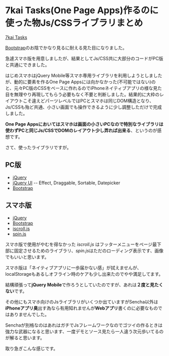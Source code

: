 # 7kai Tasks(One Page Apps)作るのに使った物Js/CSSライブラリまとめ

[7kai Tasks](https://tasks.7kai.org/)

[Bootstrap](http://twitter.github.com/bootstrap/)のお陰でかなり見るに耐える見た目になりました。

急遽スマホ版を用意しましたが、結果としてJs/CSS共に大部分のコードがPC版と共通にできました。

はじめスマホはjQuery Mobile等スマホ専用ライブラリを利用しようとしましたが、動的に要素を作るOne Page Appsには向かなかった(不可能ではない)のと、元々PC版のCSSをベースに作れるのでiPhoneネイティブアプリの様な見た目を無理やり再現してもらう必要もなく不要と判断しました。結果的に大枠のレイアウトこそ違えどパーツレベルではPCとスマホは同じDOM構造となり、Js/CSSも殆ど共通、小さい画面でも操作できるように少し調整しただけで完成しました。

**One Page Appsにおいてはスマホは画面の小さいPCなので特別なライブラリは使わずPCと同じJs/CSSでDOMのレイアウト少し弄れば出来る**、というのが感想です。

さて、使ったライブラリですが。

## PC版
- [jQuery](http://jquery.com/)
- [jQuery UI](http://jqueryui.com/)
-- Effect, Draggable, Sortable, Datepicker
- [Bootstrap](http://twitter.github.com/bootstrap/)

## スマホ版
- [jQuery](http://jquery.com/)
- [Bootstrap](http://twitter.github.com/bootstrap/)
- [iscroll.js](http://cubiq.org/iscroll)
- [spin.js](http://fgnass.github.com/spin.js/)

スマホ版で使用がやむを得なかった *iscroll.js* はフッターメニューをページ最下部に固定させるためのライブラリ、*spin.js*はただのローディング表示です、画像でもいいと思います。

スマホ版は「ネイティブアプリに一歩届かない感」が拭えませんが、localStorageもあるしオフライン時のケアも少し出来たのでやや満足してます。

結構頑張って**jQuery Mobile**で作ろうとしていたのですが、あれは**２度と見たくない**です。

その他にもスマホ向けのJsライブラリがいくつか出ていますがSencha以外は**iPhoneアプリ臭**出す為なら有用知れませんが**Webアプリ**書くのに必要なものではありませんでした。

Senchaが別格なのはあれはガチでJsフレームワークなのでゴツイの作るときは強力な武器になると思います、一度デモとソース見たら一人違う次元歩いてるのが解ると思います。


取り急ぎこんな感じです。
